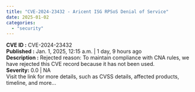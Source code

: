 ```yaml
---
title: "CVE-2024-23432 - Aricent ISG RPSoS Denial of Service"
date: 2025-01-02
categories: 
  - "security"
---
```


**CVE ID :** CVE-2024-23432  
**Published :** Jan. 1, 2025, 12:15 a.m. | 1 day, 9 hours ago  
**Description :** Rejected reason: To maintain compliance with CNA rules, we have rejected this CVE record because it has not been used.  
**Severity:** 0.0 | NA  
Visit the link for more details, such as CVSS details, affected products, timeline, and more...
